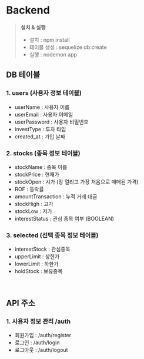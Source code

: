 # Backend

> **설치 & 실행**
> - 설치 : npm install
> - 테이블 생성 : sequelize db:create
> - 실행 : nodemon app

## DB 테이블
### 1. users (사용자 정보 테이블)
- userName : 사용자 이름
- userEmail : 사용자 이메일
- userPassword : 사용자 비밀번호
- investType : 투자 타입
- created_at : 가입 날짜

### 2. stocks (종목 정보 테이블)
- stockName : 종목 이름
- stockPrice : 현재가
- stockOpen : 시가 (장 열리고 가장 처음으로 매매된 가격)
- ROF : 등락률
- amountTransaction : 누적 거래 대금
- stockHigh : 고가
- stockLow : 저가
- interestStatus : 관심 종목 여부 (BOOLEAN)

### 3. selected (선택 종목 정보 테이블)
- interestStock : 관심종목
- upperLimit : 상한가
- lowerLimit : 하한가
- holdStock : 보유종목
<br/>

## API 주소
### 1. 사용자 정보 관리 /auth
- 회원가입 : /auth/register
- 로그인 : /auth/login
- 로그아웃 : /auth/logout
